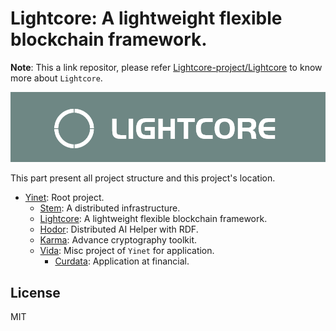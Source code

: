 # Lightcore: A lightweight flexible blockchain framework.

**Note**: This a link repositor, please refer [Lightcore-project/Lightcore](https://github.com/Lightcore-project/Lightcore) 
to know more about `Lightcore`.

[![](img/lightcore.jpg)](https://github.com/Lightcore-project/Lightcore)

This part present all project structure and this project's location.

- [Yinet](https://github.com/Yinet-project/Yinet): Root project.
  - [Stem](https://github.com/Yinet-project/Stem): A distributed infrastructure.
  - [Lightcore](https://github.com/Lightcore-project/Lightcore): A lightweight flexible blockchain framework.
  - [Hodor](https://github.com/Yinet-project/Hodor): Distributed AI Helper with RDF.
  - [Karma](https://github.com/Yinet-project/Karma): Advance cryptography toolkit.
  - [Vida](https://github.com/Yinet-project/Stem): Misc project of `Yinet` for application.
    - [Curdata](): Application at financial.

## License

MIT
